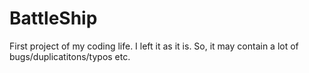 # BattleShip

First project of my coding life. 
I left it as it is. So, it may contain a lot of bugs/duplicatitons/typos etc. 
